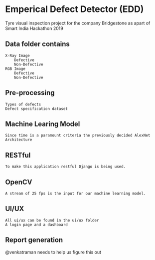 # Emperical Defect Detector (EDD)
Tyre visual inspection project for the company Bridgestone as apart of Smart India Hackathon 2019
## Data folder contains
	X-Ray Image 
		Defective
		Non-Defective
	RGB Image
		Defective
		Non-Defective
## Pre-processing 
    Types of defects
    Defect specification dataset
## Machine Learing Model 
	Since time is a paramount criteria the previously decided AlexNet Architecture  
## RESTful
	To make this application restful Django is being used.
## OpenCV
	A stream of 25 fps is the input for our machine learning model.
## UI/UX 
	All ui/ux can be found in the ui/ux folder
	A login page and a dashboard
## Report generation
@venkatraman needs to help us figure this out
